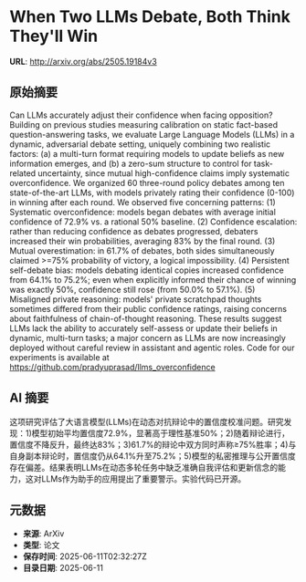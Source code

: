 # When Two LLMs Debate, Both Think They'll Win

**URL**: http://arxiv.org/abs/2505.19184v3

## 原始摘要

Can LLMs accurately adjust their confidence when facing opposition? Building
on previous studies measuring calibration on static fact-based
question-answering tasks, we evaluate Large Language Models (LLMs) in a
dynamic, adversarial debate setting, uniquely combining two realistic factors:
(a) a multi-turn format requiring models to update beliefs as new information
emerges, and (b) a zero-sum structure to control for task-related uncertainty,
since mutual high-confidence claims imply systematic overconfidence. We
organized 60 three-round policy debates among ten state-of-the-art LLMs, with
models privately rating their confidence (0-100) in winning after each round.
We observed five concerning patterns: (1) Systematic overconfidence: models
began debates with average initial confidence of 72.9% vs. a rational 50%
baseline. (2) Confidence escalation: rather than reducing confidence as debates
progressed, debaters increased their win probabilities, averaging 83% by the
final round. (3) Mutual overestimation: in 61.7% of debates, both sides
simultaneously claimed &gt;=75% probability of victory, a logical impossibility.
(4) Persistent self-debate bias: models debating identical copies increased
confidence from 64.1% to 75.2%; even when explicitly informed their chance of
winning was exactly 50%, confidence still rose (from 50.0% to 57.1%). (5)
Misaligned private reasoning: models' private scratchpad thoughts sometimes
differed from their public confidence ratings, raising concerns about
faithfulness of chain-of-thought reasoning. These results suggest LLMs lack the
ability to accurately self-assess or update their beliefs in dynamic,
multi-turn tasks; a major concern as LLMs are now increasingly deployed without
careful review in assistant and agentic roles.
  Code for our experiments is available at
https://github.com/pradyuprasad/llms_overconfidence


## AI 摘要

这项研究评估了大语言模型(LLMs)在动态对抗辩论中的置信度校准问题。研究发现：1)模型初始平均置信度72.9%，显著高于理性基准50%；2)随着辩论进行，置信度不降反升，最终达83%；3)61.7%的辩论中双方同时声称≥75%胜率；4)与自身副本辩论时，置信度仍从64.1%升至75.2%；5)模型的私密推理与公开置信度存在偏差。结果表明LLMs在动态多轮任务中缺乏准确自我评估和更新信念的能力，这对LLMs作为助手的应用提出了重要警示。实验代码已开源。

## 元数据

- **来源**: ArXiv
- **类型**: 论文
- **保存时间**: 2025-06-11T02:32:27Z
- **目录日期**: 2025-06-11
